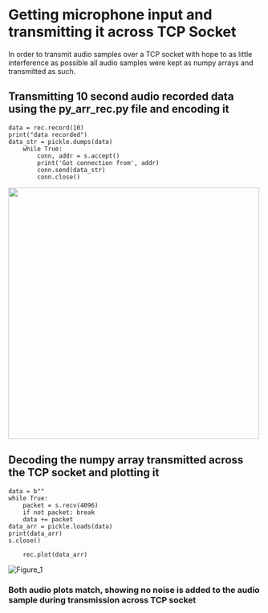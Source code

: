 # Getting microphone input and transmitting it across TCP Socket
In order to transmit audio samples over a TCP socket with hope to as little interference as possible all audio samples were kept as numpy arrays and transmitted as such.
## Transmitting 10 second audio recorded data using the py_arr_rec.py file and encoding it
```
data = rec.record(10)
print("data recorded")
data_str = pickle.dumps(data)
    while True:
        conn, addr = s.accept()
        print('Got connection from', addr)
        conn.send(data_str)
        conn.close()
```
<img src = "https://user-images.githubusercontent.com/60630614/111500007-e7ee0500-8719-11eb-8511-145a457213d1.png" width = "500" height = "500">

## Decoding the numpy array transmitted across the TCP socket and plotting it
```
data = b""
while True:
    packet = s.recv(4096)
    if not packet: break
    data += packet
data_arr = pickle.loads(data)
print(data_arr)
s.close()

    rec.plot(data_arr)
```
![Figure_1](https://user-images.githubusercontent.com/60630614/111499858-c3922880-8719-11eb-9150-20ab3b2a4107.png)
### Both audio plots match, showing no noise is added to the audio sample during transmission across TCP socket

